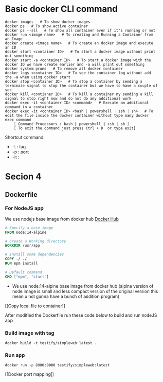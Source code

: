 # Basic docker CLI command

```shell
docker images   # To show docker images
docker ps   # To show active container
docker ps --all   # To show all container even if it's running or not
docker run <image name>   # To creating and Running a Container from an Image
docker create <image name>   # To create an docker image and execute an ID
docker start <container ID>   # To start a docker image without print out something
docker start -a <container ID>   # To start a docker image with the docker ID we have create earlier and -a will print out something
docker system prune   # To remove all docker container
docker logs <container ID>   # To see the container log without add the -a when using docker start
docker stop <container ID>   # To stop a container by sending a terminate signal to stop the container but we have to have a couple of sec 
docker kill <contianer ID>   # To kill a container ny sending a kill signal to stop right now and do not do any additional work
docker exec -it <container ID> <command>   # Execute an additional command in a container
docker exec -it <container ID> <bash | powershell | zsh | sh>   # To edit the file inside the docker container without type many docker exec command
	[ Command Processors : bash | powershell | zsh | sh ]
	[ To exit the command just press Ctrl + D  or type exit]
```

Shortcut command: 
+ -t : tag
+ -p : port
+ -it : 

# Secion 4
## Dockerfile

### For NodeJS app
We use nodejs base image from docker hub
[Docker Hub](https://hub.docker.com/explore)

```Dockerfile
# Specify a base image 
FROM node:14-alpine

# Create a Working directory
WORKDIR /usr/app

# Install some dependencies
COPY ./ ./
RUN npm install

# Default command
CMD ["npm", "start"]
```

+ We use node:14-alpine base image from docker hub (alpine version of node image is small and less compact version of the original version this mean u not gonna have a bunch of addition program)

[[Copy local file to container]]

After modified the Dockerfile run these code below to build and run nodeJS app

### Build image with tag

```shell
docker build -t testify/simpleweb:latest .
```

### Run app

```shell
docker run -p 8080:8080 testify/simpleweb:latest
```

[[Docker port mapping]]



